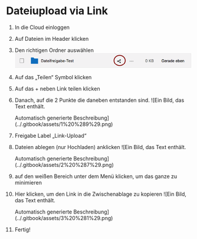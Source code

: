 # Dateiupload via Link

1. In die Cloud einloggen
2. Auf Dateien im Header klicken
3. Den richtigen Ordner auswählen ![](../.gitbook/assets/0%20%283%29.png)
4. Auf das „Teilen“ Symbol klicken
5. Auf das + neben Link teilen klicken
6. Danach, auf die 2 Punkte die daneben entstanden sind. ![Ein Bild, das Text enth&#xE4;lt.

   Automatisch generierte Beschreibung](../.gitbook/assets/1%20%289%29.png)
7. Freigabe Label „Link-Upload“
8. Dateien ablegen \(nur Hochladen\) anklicken ![Ein Bild, das Text enth&#xE4;lt.

   Automatisch generierte Beschreibung](../.gitbook/assets/2%20%287%29.png)
9. auf den weißen Bereich unter dem Menü klicken, um das ganze zu minimieren
10. Hier klicken, um den Link in die Zwischenablage zu kopieren ![Ein Bild, das Text enth&#xE4;lt.

    Automatisch generierte Beschreibung](../.gitbook/assets/3%20%281%29.png)
11. Fertig!

